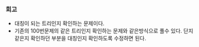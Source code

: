 ### 회고
- 대칭이 되는 트리인지 확인하는 문제이다.
- 기존의 100번문제의 같은 트리인지 확인하는 문제와 같은방식으로 풀수 있다. 단지 같은지 확인하던 부분을 대칭인지 확인하도록 수정하면 된다.